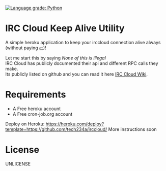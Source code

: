 [![Language grade: Python](https://img.shields.io/lgtm/grade/python/g/vijaiaeroastro/irccloud.svg?logo=lgtm&logoWidth=18)](https://lgtm.com/projects/g/vijaiaeroastro/irccloud/context:python)

# IRC Cloud Keep Alive Utility
A simple heroku application to keep your irccloud connection alive always (without paying :dollar:)!

Let me start this by saying *None of this is illegal*  
IRC Cloud has publicly documented their api and different RPC calls they make.  
Its publicly listed on github and you can read it here [IRC Cloud Wiki](https://github.com/irccloud/irccloud-tools/wiki).

Requirements
============
* A Free heroku account
* A Free cron-job.org account
  
Deploy on Heroku: https://heroku.com/deploy?template=https://github.com/tech234a/irccloud/
More instructions soon

License
=======
UNLICENSE
